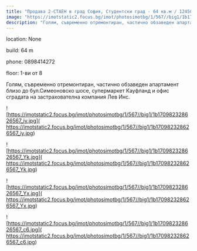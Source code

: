 ```yaml
---
title: "Продава 2-СТАЕН в град София, Студентски град - 64 кв.м / 124500 EUR :: imot.bg Обява"
image: "https://imotstatic2.focus.bg/imot/photosimotbg/1/567//big1/1b170982328626567_kQ.jpg"
description: "Голям, съвременно отремонтиран, частично обзаведен апартамент близо до бул.Симеоновско шосе, супермаркет Кауфланд и офис сградата на застрахователна компания Лев Инс."
---
```


location: None

build: 64 m

phone: 0898414272

floor: 1-ви от 8

Голям, съвременно отремонтиран, частично обзаведен апартамент близо до бул.Симеоновско шосе, супермаркет Кауфланд и офис сградата на застрахователна компания Лев Инс.


![https://imotstatic2.focus.bg/imot/photosimotbg/1/567//big1/1b170982328626567_iy.jpg]( https://imotstatic2.focus.bg/imot/photosimotbg/1/567//big1/1b170982328626567_iy.jpg)


![https://imotstatic2.focus.bg/imot/photosimotbg/1/567//big1/1b170982328626567_Yk.jpg]( https://imotstatic2.focus.bg/imot/photosimotbg/1/567//big1/1b170982328626567_Yk.jpg)


![https://imotstatic2.focus.bg/imot/photosimotbg/1/567//big1/1b170982328626567_Yx.jpg]( https://imotstatic2.focus.bg/imot/photosimotbg/1/567//big1/1b170982328626567_Yx.jpg)


![https://imotstatic2.focus.bg/imot/photosimotbg/1/567//big1/1b170982328626567_c6.jpg]( https://imotstatic2.focus.bg/imot/photosimotbg/1/567//big1/1b170982328626567_c6.jpg)


